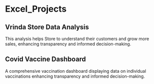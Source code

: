 # Excel_Projects

## Vrinda Store Data Analysis 
This analysis helps Store to understand their customers and grow more sales, enhancing transparency and informed decision-making.

## Covid Vaccine Dashboard
A comprehensive vaccination dashboard displaying data on individual vaccinations enhancing transparency and informed decision-making.
